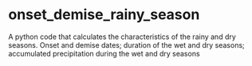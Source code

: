 # onset_demise_rainy_season
A python code that calculates the characteristics of the rainy and dry seasons. Onset and demise dates; duration of the wet and dry seasons; accumulated precipitation during the wet and dry seasons
